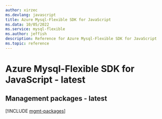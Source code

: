 ```yaml
---
author: xirzec
ms.devlang: javascript
title: Azure Mysql-Flexible SDK for JavaScript
ms.data: 10/05/2022
ms.service: mysql-flexible
ms.author: jeffish
description: Reference for Azure Mysql-Flexible SDK for JavaScript
ms.topic: reference
---
```

# Azure Mysql-Flexible SDK for JavaScript - latest

## Management packages - latest
[!INCLUDE [mgmt-packages](mysql-flexible-mgmt-index.md)]